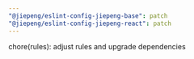 ```yaml
---
"@jiepeng/eslint-config-jiepeng-base": patch
"@jiepeng/eslint-config-jiepeng-react": patch
---
```


chore(rules): adjust rules and upgrade dependencies
